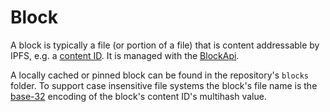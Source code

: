 ﻿# Block

A block is typically a file (or portion of a file) that is content addressable by IPFS, e.g. 
a [content ID](xref:Ipfs.Cid).  It is managed with the [BlockApi](xref:Ipfs.CoreApi.IBlockApi).

A locally cached or pinned block can be found in the repository's `blocks` folder.  To support case insensitive file 
systems the block's file name is the [base-32](xref:Ipfs.Base32) encoding of the 
block's content ID's multihash value.